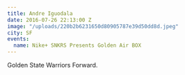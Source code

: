 ```yaml
---
title: Andre Iguodala
date: 2016-07-26 22:13:00 Z
image: "/uploads/220b2b6231650d80905787e39d50dd8d.jpeg"
city: SF
events:
  name: Nike+ SNKRS Presents Golden Air BOX
---
```


Golden State Warriors Forward. 